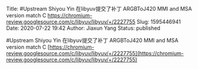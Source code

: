 Title: #Upstream Shiyou Yin 在libyuv提交了补丁 ARGBToJ420 MMI and MSA version match C https://chromium-review.googlesource.com/c/libyuv/libyuv/+/2227755
Slug: 1595446941
Date: 2020-07-22 19:42
Author: Jiaxun Yang
Status: published

#Upstream Shiyou Yin 在libyuv提交了补丁 ARGBToJ420 MMI and MSA version match C [https://chromium-review.googlesource.com/c/libyuv/libyuv/+/2227755](https://chromium-review.googlesource.com/c/libyuv/libyuv/+/2227755)
